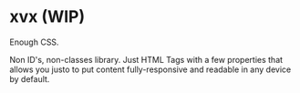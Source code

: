 # xvx (WIP)
Enough CSS.

Non ID's, non-classes library. Just HTML Tags with a few properties that allows you justo to put content fully-responsive and readable in any device by default.